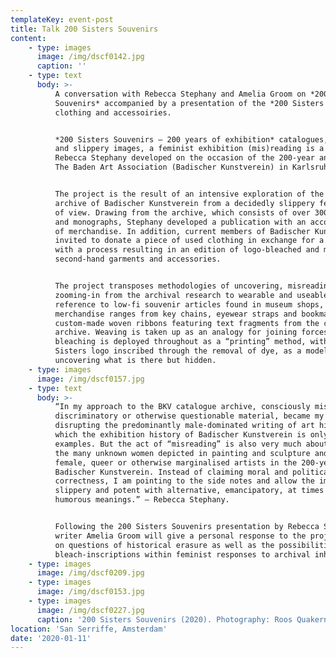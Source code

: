 ```yaml
---
templateKey: event-post
title: Talk 200 Sisters Souvenirs
content:
    - type: images
      image: /img/dscf0142.jpg
      caption: ''
    - type: text
      body: >-
          A conversation with Rebecca Stephany and Amelia Groom on *200 Sisters
          Souvenirs* accompanied by a presentation of the *200 Sisters Souvenirs*
          clothing and accessoiries.


          *200 Sisters Souvenirs – 200 years of exhibition* catalogues, side notes
          and slippery images, a feminist exhibition (mis)reading is a project by
          Rebecca Stephany developed on the occasion of the 200-year anniversary of
          The Baden Art Association (Badischer Kunstverein) in Karlsruhe in 2018.


          The project is the result of an intensive exploration of the catalogue
          archive of Badischer Kunstverein from a decidedly slippery feminist point
          of view. Drawing from the archive, which consists of over 300 catalogues
          and monographs, Stephany developed a publication with an accompanying line
          of merchandise. In addition, current members of Badischer Kunstverein were
          invited to donate a piece of used clothing in exchange for a modified one,
          with a process resulting in an edition of logo-bleached and modified
          second-hand garments and accessories.


          The project transposes methodologies of uncovering, misreading and
          zooming-in from the archival research to wearable and useable objects. In
          reference to low-fi souvenir articles found in museum shops, the
          merchandise ranges from key chains, eyewear straps and bookmarks to
          custom-made woven ribbons featuring text fragments from the catalogue
          archive. Weaving is taken up as an analogy for joining forces, while
          bleaching is deployed throughout as a “printing” method, with the 200
          Sisters logo inscribed through the removal of dye, as a model for
          uncovering what is there but hidden.
    - type: images
      image: /img/dscf0157.jpg
    - type: text
      body: >-
          “In my approach to the BKV catalogue archive, consciously misreading
          discriminatory or otherwise questionable material, became my method of
          disrupting the predominantly male-dominated writing of art history, of
          which the exhibition history of Badischer Kunstverein is only one of many
          examples. But the act of “misreading” is also very much about celebrating
          the many unknown women depicted in painting and sculpture and the few
          female, queer or otherwise marginalised artists in the 200-year history of
          Badischer Kunstverein. Instead of claiming moral and political
          correctness, I am pointing to the side notes and allow the images to be
          slippery and potent with alternative, emancipatory, at times absurd or
          humorous meanings.” – Rebecca Stephany.


          Following the 200 Sisters Souvenirs presentation by Rebecca Stephany,
          writer Amelia Groom will give a personal response to the project, focusing
          on questions of historical erasure as well as the possibilities of
          bleach-inscriptions within feminist responses to archival inheritance.
    - type: images
      image: /img/dscf0209.jpg
    - type: images
      image: /img/dscf0153.jpg
    - type: images
      image: /img/dscf0227.jpg
      caption: '200 Sisters Souvenirs (2020). Photography: Roos Quakernaat.'
location: 'San Serriffe, Amsterdam'
date: '2020-01-11'
---
```

